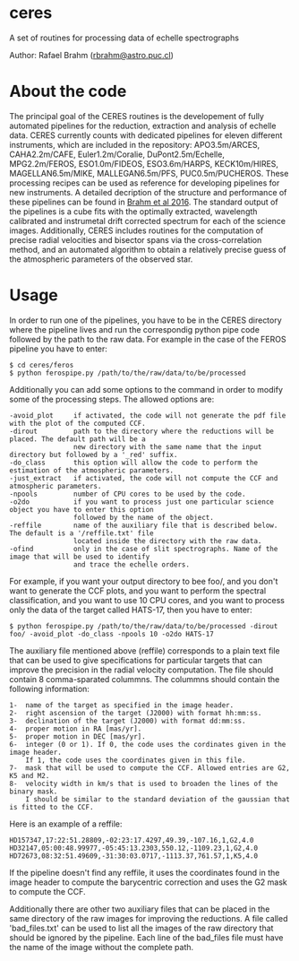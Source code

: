 # ceres
A set of routines for processing data of echelle spectrographs

Author: Rafael Brahm (rbrahm@astro.puc.cl)

# About the code
The principal goal of the CERES routines is the developement of fully automated pipelines for the reduction, extraction and analysis of echelle data. CERES currently counts with dedicated pipelines for eleven different instruments, which are included in the repository: APO3.5m/ARCES, CAHA2.2m/CAFE, Euler1.2m/Coralie, DuPont2.5m/Echelle, MPG2.2m/FEROS, ESO1.0m/FIDEOS, ESO3.6m/HARPS, KECK10m/HIRES, MAGELLAN6.5m/MIKE, MALLEGAN6.5m/PFS, PUC0.5m/PUCHEROS. These processing recipes can be used as reference for developing pipelines for new instruments. A detailed decription of the structure and performance of these pipelines can be found in [Brahm et al 2016](http://adsabs.harvard.edu/abs/2016arXiv160705792B). The standard output of the pipelines is a cube fits with the optimally extracted, wavelength calibrated and instrumetal drift corrected spectrum for each of the science images. Additionally, CERES includes routines for the computation of precise radial velocities and bisector spans via the cross-correlation method, and an automated algorithm to obtain a relatively precise guess of the atmospheric parameters of the observed star.

# Usage
In order to run one of the pipelines, you have to be in the CERES directory where the pipeline lives and run the correspondig python pipe code followed by the path to the raw data. For example in the case of the FEROS pipeline you have to enter:

    $ cd ceres/feros
    $ python ferospipe.py /path/to/the/raw/data/to/be/processed

Additionally you can add some options to the command in order to modify some of the processing steps. The allowed options are:

    -avoid_plot     if activated, the code will not generate the pdf file with the plot of the computed CCF.
    -dirout         path to the directory where the reductions will be placed. The default path will be a
                    new directory with the same name that the input directory but followed by a '_red' suffix.
    -do_class       this option will allow the code to perform the estimation of the atmospheric parameters.
    -just_extract   if activated, the code will not compute the CCF and atmospheric parameters.
    -npools         number of CPU cores to be used by the code.
    -o2do           if you want to process just one particular science object you have to enter this option
                    followed by the name of the object.
    -reffile        name of the auxiliary file that is described below. The default is a '/reffile.txt' file
                    located inside the directory with the raw data.
    -ofind          only in the case of slit spectrographs. Name of the image that will be used to identify
                    and trace the echelle orders.
    
For example, if you want your output directory to bee foo/, and you don't want to generate the CCF plots, and you want to perform the spectral classification, and you want to use 10 CPU cores, and you want to process only the data of the target called HATS-17, then you have to enter:

    $ python ferospipe.py /path/to/the/raw/data/to/be/processed -dirout foo/ -avoid_plot -do_class -npools 10 -o2do HATS-17
    
The auxiliary file mentioned above (reffile) corresponds to a plain text file that can be used to give specifications for particular targets that can improve the precision in the radial velocity computation. The file should contain 8 comma-sparated colummns. The colummns should contain the following information:

    1-  name of the target as specified in the image header.
    2-  right ascension of the target (J2000) with format hh:mm:ss.
    3-  declination of the target (J2000) with format dd:mm:ss.
    4-  proper motion in RA [mas/yr].
    5-  proper motion in DEC [mas/yr].
    6-  integer (0 or 1). If 0, the code uses the cordinates given in the image header.
        If 1, the code uses the coordinates given in this file.
    7-  mask that will be used to compute the CCF. Allowed entries are G2, K5 and M2.
    8-  velocity width in km/s that is used to broaden the lines of the binary mask.
        I should be similar to the standard deviation of the gaussian that is fitted to the CCF. 
        
Here is an example of a reffile:

    HD157347,17:22:51.28809,-02:23:17.4297,49.39,-107.16,1,G2,4.0
    HD32147,05:00:48.99977,-05:45:13.2303,550.12,-1109.23,1,G2,4.0
    HD72673,08:32:51.49609,-31:30:03.0717,-1113.37,761.57,1,K5,4.0
    
If the pipeline doesn't find any reffile, it uses the coordinates found in the image header to compute the barycentric correction and uses the G2 mask to compute the CCF.

Additionally there are other two auxiliary files that can be placed in the same directory of the raw images for improving the reductions. A file called 'bad_files.txt' can be used to list all the images of the raw directory that should be ignored by the pipeline. Each line of the bad_files file must have the name of the image without the complete path. 
    
    



